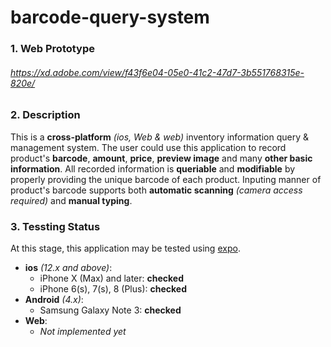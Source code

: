 # __barcode-query-system__

  ### 1. __Web Prototype__

  ###### <https://xd.adobe.com/view/f43f6e04-05e0-41c2-47d7-3b551768315e-820e/>


  ### 2. __Description__

  This is a __cross-platform__ _(ios, Web & web)_ inventory information query & management system. The user could use this application to record product's __barcode__, __amount__, __price__, __preview image__ and many __other basic information__. All recorded information is __queriable__ and __modifiable__ by properly providing the unique barcode of each product. Inputing manner of product's barcode supports both __automatic scanning__ _(camera access required)_ and __manual typing__.


  ### 3. __Tessting Status__

  At this stage, this application may be tested using [expo](https://expo.io).

  + __ios__ _(12.x and above)_:
    + iPhone X (Max) and later: __checked__
    + iPhone 6(s), 7(s), 8 (Plus): __checked__
  + __Android__ _(4.x)_:
    + Samsung Galaxy Note 3: __checked__
  + __Web__:
    + _Not implemented yet_
